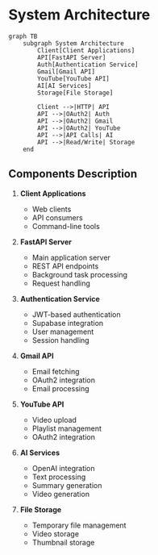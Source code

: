 # System Architecture

```mermaid
graph TB
    subgraph System Architecture
        Client[Client Applications]
        API[FastAPI Server]
        Auth[Authentication Service]
        Gmail[Gmail API]
        YouTube[YouTube API]
        AI[AI Services]
        Storage[File Storage]
        
        Client -->|HTTP| API
        API -->|OAuth2| Auth
        API -->|OAuth2| Gmail
        API -->|OAuth2| YouTube
        API -->|API Calls| AI
        API -->|Read/Write| Storage
    end
```

## Components Description

1. **Client Applications**
   - Web clients
   - API consumers
   - Command-line tools

2. **FastAPI Server**
   - Main application server
   - REST API endpoints
   - Background task processing
   - Request handling

3. **Authentication Service**
   - JWT-based authentication
   - Supabase integration
   - User management
   - Session handling

4. **Gmail API**
   - Email fetching
   - OAuth2 integration
   - Email processing

5. **YouTube API**
   - Video upload
   - Playlist management
   - OAuth2 integration

6. **AI Services**
   - OpenAI integration
   - Text processing
   - Summary generation
   - Video generation

7. **File Storage**
   - Temporary file management
   - Video storage
   - Thumbnail storage 